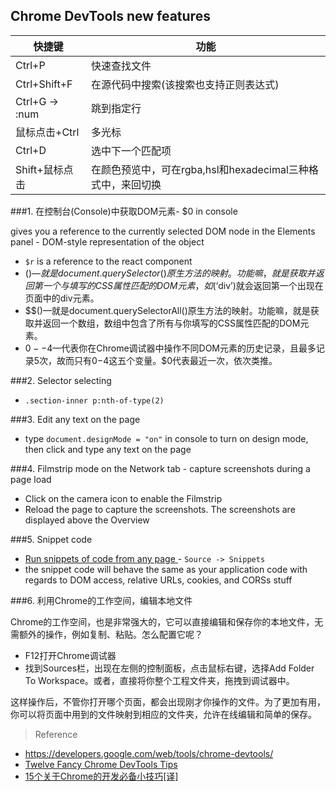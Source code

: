 ## Chrome DevTools new features

快捷键|功能
---|---
Ctrl+P|快速查找文件
Ctrl+Shift+F|在源代码中搜索(该搜索也支持正则表达式)
Ctrl+G -> :num|跳到指定行
鼠标点击+Ctrl|多光标
Ctrl+D|选中下一个匹配项
Shift+鼠标点击|在颜色预览中，可在rgba,hsl和hexadecimal三种格式中，来回切换

###1. 在控制台(Console)中获取DOM元素- $0 in console

gives you a reference to the currently selected DOM node in the Elements panel - DOM-style representation of the object

- `$r` is a reference to the react component
- $()—就是document.querySelector()原生方法的映射。功能嘛，就是获取并返回第一个与填写的CSS属性匹配的DOM元素，如$(‘div’)就会返回第一个出现在页面中的div元素。
- $$()—就是document.querySelectorAll()原生方法的映射。功能嘛，就是获取并返回一个数组，数组中包含了所有与你填写的CSS属性匹配的DOM元素。
- $0--$4—代表你在Chrome调试器中操作不同DOM元素的历史记录，且最多记录5次，故而只有$0-$4这五个变量。$0代表最近一次，依次类推。

###2. Selector selecting

- `.section-inner p:nth-of-type(2)`

###3. Edit any text on the page

- type `document.designMode = "on"` in console to turn on design mode, then click and type any text on the page

###4. Filmstrip mode on the Network tab - capture screenshots during a page load

- Click on the camera icon to enable the Filmstrip
- Reload the page to capture the screenshots. The screenshots are displayed above the Overview

###5. Snippet code

- [Run snippets of code from any page
](https://developers.google.com/web/tools/chrome-devtools/debug/snippets/?hl=en) - `Source -> Snippets`
- the snippet code will behave the same as your application code with regards to DOM access, relative URLs, cookies, and CORSs stuff

###6. 利用Chrome的工作空间，编辑本地文件

Chrome的工作空间，也是非常强大的，它可以直接编辑和保存你的本地文件，无需额外的操作，例如复制、粘贴。怎么配置它呢？

- F12打开Chrome调试器
- 找到Sources栏，出现在左侧的控制面板，点击鼠标右键，选择Add Folder To Workspace。或者，直接将你整个工程文件夹，拖拽到调试器中。

这样操作后，不管你打开哪个页面，都会出现刚才你操作的文件。为了更加有用，你可以将页面中用到的文件映射到相应的文件夹，允许在线编辑和简单的保存。

> Reference

- https://developers.google.com/web/tools/chrome-devtools/
- [Twelve Fancy Chrome DevTools Tips](https://hackernoon.com/twelve-fancy-chrome-devtools-tips-dc1e39d10d9d)
- [15个关于Chrome的开发必备小技巧[译]](http://www.cnblogs.com/giggle/p/5966991.html)
